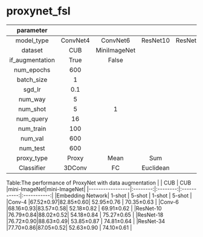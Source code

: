# proxynet_fsl

|parameter        |          |             |             |             |             |
|:---------------:|:--------:|:-----------:|:-----------:|:-----------:|:-----------:|
|model_type       |ConvNet4  |ConvNet6     |   ResNet10  |   ResNet18  |   ResNet34  |
|dataset          |CUB       |MiniImageNet |             |             |             |
|if_augmentation  |True      |False        |             |             |             |
|num_epochs       |600       |             |             |             |             |
|batch_size       |1         |             |             |             |             |
|sgd_lr           |0.1       |             |             |             |             |
|num_way          |5         |             |             |             |             |
|num_shot         |5         |1            |             |             |             |
|num_query        |16        |             |             |             |             |
|num_train        |100       |             |             |             |             |
|num_val          |600       |             |             |             |             |
|num_test         |600       |             |             |             |             |
|proxy_type       |Proxy     |Mean         |     Sum     |             |             |
|Classifier       |3DConv    |FC           |  Euclidean  |             |             |

Table:The performance of ProxyNet with data augmentation
|                 |    CUB   |    CUB   |mini-ImageNet|mini-ImageNet|
|-----------------|:--------:|:--------:|:-----------:|:-----------:|
|Embedding Network|  1-shot  |  5-shot  |    1-shot   |    5-shot   |
|Conv-4           |67.52±0.97|82.85±0.60|  52.95±0.76 |  70.35±0.63 |
|Conv-6           |68.16±0.93|83.57±0.58|  52.18±0.82 |  69.91±0.62 |
|ResNet-10        |76.79±0.84|88.02±0.52|  54.18±0.84 |  75.27±0.65 |
|ResNet-18        |76.72±0.90|88.63±0.49|  53.85±0.87 |  74.81±0.64 |
|ResNet-34        |77.70±0.86|87.05±0.52|  52.63±0.90 |  74.10±0.61 |

